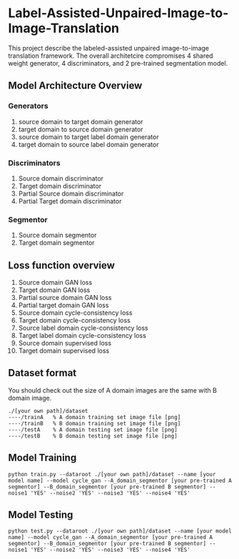 # Label-Assisted-Unpaired-Image-to-Image-Translation

This project describe the labeled-assisted unpaired image-to-image translation framework. The overall architetcire compromises 4 shared weight generator, 4 discriminators, and 2 pre-trained segmentation model.

## Model Architecture Overview

### Generators
1. source domain to target domain generator
2. target domain to source domain generator
3. source domain to target label domain generator
4. target domain to source label domain generator

### Discriminators
1. Source domain discriminator
2. Target domain discriminator
3. Partial Source domain discriminator
4. Partial Target domain discriminator

### Segmentor
1. Source domain segmentor
2. Target domain segmentor

## Loss function overview
1. Source domain GAN loss
2. Target domain GAN loss
3. Partial source domain GAN loss
4. Partial target domain GAN loss
5. Source domain cycle-consistency loss
6. Target domain cycle-consistency loss
7. Source label domain cycle-consistency loss
8. Target label domain cycle-consistency loss
9. Source domain supervised loss
10. Target domain supervised loss

## Dataset format

You should check out the size of A domain images are the same with B domain image.

```
./[your own path]/dataset
----/trainA   % A domain training set image file [png]
----/trainB   % B domain training set image file [png]
----/testA    % A domain testing set image file [png]
----/testB    % B domain testing set image file [png]
```

## Model Training

```
python train.py --dataroot ./[your own path]/dataset --name [your model name] --model cycle_gan --A_domain_segmentor [your pre-trained A segmentor] --B_domain_segmentor [your pre-trained B segmentor] --noise1 'YES' --noise2 'YES' --noise3 'YES' --noise4 'YES' 
```

## Model Testing
```
python test.py --dataroot ./[your own path]/dataset --name [your model name] --model cycle_gan --A_domain_segmentor [your pre-trained A segmentor] --B_domain_segmentor [your pre-trained B segmentor] --noise1 'YES' --noise2 'YES' --noise3 'YES' --noise4 'YES' 
```




